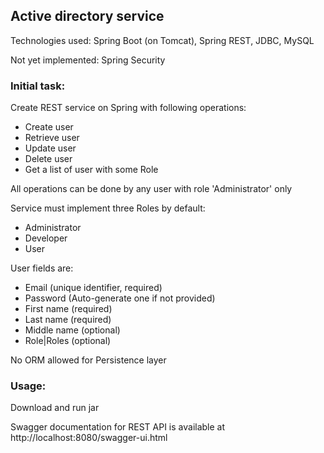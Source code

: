 ## Active directory service
Technologies used: Spring Boot (on Tomcat), Spring REST, JDBC, MySQL

Not yet implemented: Spring Security 

### Initial task:
Create REST service on Spring with following operations:
- Create user
- Retrieve user
- Update user
- Delete user
- Get a list of user with some Role 

All operations can be done by any user with role 'Administrator' only

Service must implement three Roles by default: 
- Administrator
- Developer
- User

User fields are:
- Email (unique identifier, required)
- Password (Auto-generate one if not provided)
- First name (required)
- Last name (required)
- Middle name (optional)
- Role|Roles (optional)

No ORM allowed for Persistence layer

### Usage:
Download and run jar

Swagger documentation for REST API is available at http://localhost:8080/swagger-ui.html
